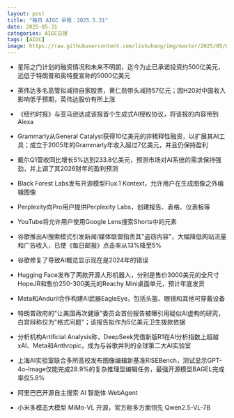 ```yaml
---
layout: post
title: "每日 AIGC 早报：2025.5.31"
date: 2025-05-31
categories: AIGC日报
tags: [AIGC]
image: https://raw.githubusercontent.com/lishuhang/img/master/2025/05/0531-d.jpg
---
```


- 星际之门计划的融资情况和未来不明朗，迄今为止已承诺投资约500亿美元，远低于特朗普和奥特曼宣称的5000亿美元

- 英伟达多名高管拟减持自家股票，黄仁勋带头减持57亿元；因H20对中国收入影响低于预期，英伟达股价有所上涨

- 《纽约时报》与亚马逊达成该报首个生成式AI授权协议，将该报的内容带到Alexa

- Grammarly从General Catalyst获得10亿美元的非稀释性融资，以扩展其AI工具；成立于2005年的Grammarly年收入超过7亿美元，并且仍保持盈利

- 戴尔Q1营收同比增长5%达到233.8亿美元，预测市场对AI系统的需求保持强劲，并上调了其2026财年的盈利预测

- Black Forest Labs发布开源模型Flux.1 Kontext，允许用户在生成图像之外编辑图像

- Perplexity向Pro用户提供Perplexity Labs，创建报告、表格、仪表板等

- YouTube将允许用户使用Google Lens搜索Shorts中的元素

- 谷歌推出AI搜索模式引发新闻/媒体联盟指责其"盗窃内容"，大幅降低网站流量和广告收入，已使《每日邮报》点击率从13%降至5%

- 谷歌修复了导致AI概览显示现在是2024年的错误

- Hugging Face发布了两款开源人形机器人，分别是售价3000美元的全尺寸HopeJR和售价250-300美元的Reachy Mini桌面单元，预计年底发货

- Meta和Anduril合作构建AI武器EagleEye，包括头盔、眼镜和其他可穿戴设备

- 特朗普政府的"让美国再次健康"委员会首份报告被曝引用疑似AI虚构的研究，白宫辩称仅为"格式问题"；该报告拟作为5亿美元卫生拨款依据

- 分析机构Artificial Analysis称，DeepSeek凭借新版R1在AI分析指数上超越xAI、Meta和Anthropic，成为与谷歌并列的全球第二大AI实验室

- 上海AI实验室联合多所高校发布图像编辑新基准RISEBench，测试显示GPT-4o-Image仅能完成28.9%的复杂推理型编辑任务，最强开源模型BAGEL完成率仅5.8%

- 阿里巴巴开源自主搜索 AI 智能体 WebAgent

- 小米多模态大模型 MiMo-VL 开源，官方称多方面领先 Qwen2.5-VL-7B